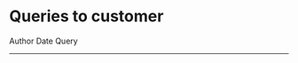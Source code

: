 Queries to customer
===================

Author  Date    Query
------  ----    -----------------------------------------
